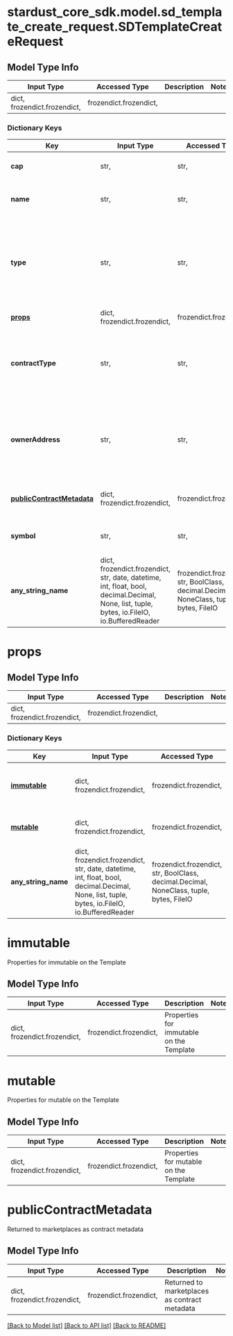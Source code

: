 # stardust_core_sdk.model.sd_template_create_request.SDTemplateCreateRequest

## Model Type Info
Input Type | Accessed Type | Description | Notes
------------ | ------------- | ------------- | -------------
dict, frozendict.frozendict,  | frozendict.frozendict,  |  | 

### Dictionary Keys
Key | Input Type | Accessed Type | Description | Notes
------------ | ------------- | ------------- | ------------- | -------------
**cap** | str,  | str,  | u96 Number as String (ex. 200000000)  | 
**name** | str,  | str,  | The name of the template (ex. Bronze Axe) | 
**type** | str,  | str,  | FT is a currency where every instance is the same, NFT is where every token instance differes (ex. FT) | must be one of ["FT", "NFT", ] 
**[props](#props)** | dict, frozendict.frozendict,  | frozendict.frozendict,  |  | 
**contractType** | str,  | str,  | The type of custom contract to use for this template. Default will use a shared contract. | [optional] must be one of ["internal-mint", "ERC721", "ERC20", ] 
**ownerAddress** | str,  | str,  | Blockchain address to set as owner of the custom contract. Required if contractType is set. | [optional] 
**[publicContractMetadata](#publicContractMetadata)** | dict, frozendict.frozendict,  | frozendict.frozendict,  | Returned to marketplaces as contract metadata | [optional] 
**symbol** | str,  | str,  | For ERC20 contracts, this is the ticker symbol | [optional] 
**any_string_name** | dict, frozendict.frozendict, str, date, datetime, int, float, bool, decimal.Decimal, None, list, tuple, bytes, io.FileIO, io.BufferedReader | frozendict.frozendict, str, BoolClass, decimal.Decimal, NoneClass, tuple, bytes, FileIO | any string name can be used but the value must be the correct type | [optional]

# props

## Model Type Info
Input Type | Accessed Type | Description | Notes
------------ | ------------- | ------------- | -------------
dict, frozendict.frozendict,  | frozendict.frozendict,  |  | 

### Dictionary Keys
Key | Input Type | Accessed Type | Description | Notes
------------ | ------------- | ------------- | ------------- | -------------
**[immutable](#immutable)** | dict, frozendict.frozendict,  | frozendict.frozendict,  | Properties for immutable on the Template | [optional] 
**[mutable](#mutable)** | dict, frozendict.frozendict,  | frozendict.frozendict,  | Properties for mutable on the Template | [optional] 
**any_string_name** | dict, frozendict.frozendict, str, date, datetime, int, float, bool, decimal.Decimal, None, list, tuple, bytes, io.FileIO, io.BufferedReader | frozendict.frozendict, str, BoolClass, decimal.Decimal, NoneClass, tuple, bytes, FileIO | any string name can be used but the value must be the correct type | [optional]

# immutable

Properties for immutable on the Template

## Model Type Info
Input Type | Accessed Type | Description | Notes
------------ | ------------- | ------------- | -------------
dict, frozendict.frozendict,  | frozendict.frozendict,  | Properties for immutable on the Template | 

# mutable

Properties for mutable on the Template

## Model Type Info
Input Type | Accessed Type | Description | Notes
------------ | ------------- | ------------- | -------------
dict, frozendict.frozendict,  | frozendict.frozendict,  | Properties for mutable on the Template | 

# publicContractMetadata

Returned to marketplaces as contract metadata

## Model Type Info
Input Type | Accessed Type | Description | Notes
------------ | ------------- | ------------- | -------------
dict, frozendict.frozendict,  | frozendict.frozendict,  | Returned to marketplaces as contract metadata | 

[[Back to Model list]](../../README.md#documentation-for-models) [[Back to API list]](../../README.md#documentation-for-api-endpoints) [[Back to README]](../../README.md)

